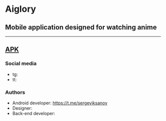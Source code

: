 # Aiglory
## Mobile application designed for watching anime
---
[APK](app/build/outputs/apk/debug/app-debug.apk)
---
### Social media
 - tg:
 - tt:

### Authors
 - Android developer: https://t.me/sergeyiksanov
 - Designer:
 - Back-end developer: 
